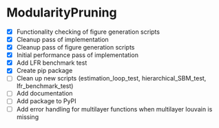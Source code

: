 # ModularityPruning

- [X] Functionality checking of figure generation scripts
- [X] Cleanup pass of implementation
- [X] Cleanup pass of figure generation scripts
- [X] Initial performance pass of implementation
- [X] Add LFR benchmark test
- [X] Create pip package
- [ ] Clean up new scripts (estimation_loop_test, hierarchical_SBM_test, lfr_benchmark_test)
- [ ] Add documentation
- [ ] Add package to PyPI
- [ ] Add error handling for multilayer functions when multilayer louvain is missing
